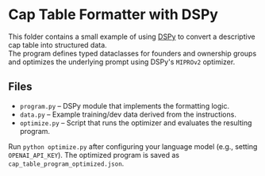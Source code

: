 # Cap Table Formatter with DSPy

This folder contains a small example of using [DSPy](https://dspy.ai) to convert a descriptive cap table into structured data.  
The program defines typed dataclasses for founders and ownership groups and optimizes the underlying prompt using DSPy's `MIPROv2` optimizer.

## Files

- `program.py` – DSPy module that implements the formatting logic.
- `data.py` – Example training/dev data derived from the instructions.
- `optimize.py` – Script that runs the optimizer and evaluates the resulting program.

Run `python optimize.py` after configuring your language model (e.g., setting `OPENAI_API_KEY`).  The optimized program is saved as `cap_table_program_optimized.json`.
